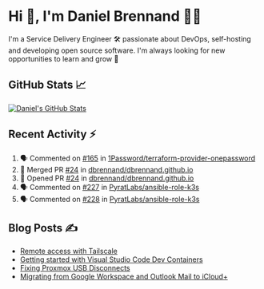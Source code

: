 # Hi 👋, I'm Daniel Brennand 👨‍💻

I'm a Service Delivery Engineer 🛠 passionate about DevOps, self-hosting and developing open source software. I'm always looking for new opportunities to learn and grow 🌱

## GitHub Stats 📈

[![Daniel's GitHub Stats](https://github-readme-stats.vercel.app/api?username=dbrennand&show_icons=true&count_private=true&hide_border=true&theme=dark)](https://github.com/anuraghazra/github-readme-stats)

## Recent Activity ⚡

<!--START_SECTION:activity-->
1. 🗣 Commented on [#165](https://github.com/1Password/terraform-provider-onepassword/issues/165#issuecomment-2389101775) in [1Password/terraform-provider-onepassword](https://github.com/1Password/terraform-provider-onepassword)
2. 🎉 Merged PR [#24](https://github.com/dbrennand/dbrennand.github.io/pull/24) in [dbrennand/dbrennand.github.io](https://github.com/dbrennand/dbrennand.github.io)
3. 💪 Opened PR [#24](https://github.com/dbrennand/dbrennand.github.io/pull/24) in [dbrennand/dbrennand.github.io](https://github.com/dbrennand/dbrennand.github.io)
4. 🗣 Commented on [#227](https://github.com/PyratLabs/ansible-role-k3s/issues/227#issuecomment-2376157635) in [PyratLabs/ansible-role-k3s](https://github.com/PyratLabs/ansible-role-k3s)
5. 🗣 Commented on [#228](https://github.com/PyratLabs/ansible-role-k3s/issues/228#issuecomment-2376143800) in [PyratLabs/ansible-role-k3s](https://github.com/PyratLabs/ansible-role-k3s)
<!--END_SECTION:activity-->

## Blog Posts ✍

<!-- BLOG-POST-LIST:START -->
- [Remote access with Tailscale](https://danielbrennand.com/blog/tailscale/)
- [Getting started with Visual Studio Code Dev Containers](https://danielbrennand.com/blog/vscode-dev-containers/)
- [Fixing Proxmox USB Disconnects](https://danielbrennand.com/blog/proxmox-fix-usb-disconnect/)
- [Migrating from Google Workspace and Outlook Mail to iCloud+](https://danielbrennand.com/blog/google-outlook-to-icloud+/)
<!-- BLOG-POST-LIST:END -->
